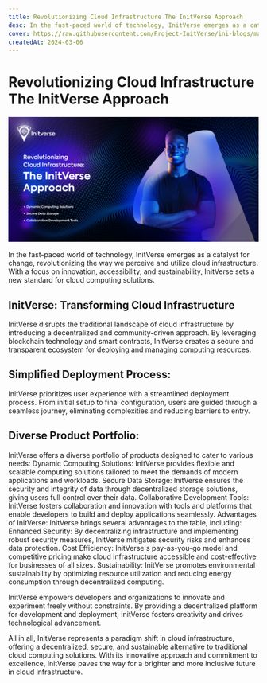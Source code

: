 ```yaml
---
title: Revolutionizing Cloud Infrastructure The InitVerse Approach
desc: In the fast-paced world of technology, InitVerse emerges as a catalyst for change, revolutionizing the way we perceive and utilize cloud infrastructure.
cover: https://raw.githubusercontent.com/Project-InitVerse/ini-blogs/main/blogs/resources/images/20240306001.png
createdAt: 2024-03-06
---
```

# Revolutionizing Cloud Infrastructure The InitVerse Approach

![image](https://raw.githubusercontent.com/Project-InitVerse/ini-blogs/main/blogs/resources/images/20240306001.png)

In the fast-paced world of technology, InitVerse emerges as a catalyst for change, revolutionizing the way we perceive and utilize cloud infrastructure. With a focus on innovation, accessibility, and sustainability, InitVerse sets a new standard for cloud computing solutions.

## InitVerse: Transforming Cloud Infrastructure
InitVerse disrupts the traditional landscape of cloud infrastructure by introducing a decentralized and community-driven approach. By leveraging blockchain technology and smart contracts, InitVerse creates a secure and transparent ecosystem for deploying and managing computing resources.

## Simplified Deployment Process:
InitVerse prioritizes user experience with a streamlined deployment process. From initial setup to final configuration, users are guided through a seamless journey, eliminating complexities and reducing barriers to entry.

## Diverse Product Portfolio:
InitVerse offers a diverse portfolio of products designed to cater to various needs:
Dynamic Computing Solutions: InitVerse provides flexible and scalable computing solutions tailored to meet the demands of modern applications and workloads.
Secure Data Storage: InitVerse ensures the security and integrity of data through decentralized storage solutions, giving users full control over their data.
Collaborative Development Tools: InitVerse fosters collaboration and innovation with tools and platforms that enable developers to build and deploy applications seamlessly.
Advantages of InitVerse:
InitVerse brings several advantages to the table, including:
Enhanced Security: By decentralizing infrastructure and implementing robust security measures, InitVerse mitigates security risks and enhances data protection.
Cost Efficiency: InitVerse's pay-as-you-go model and competitive pricing make cloud infrastructure accessible and cost-effective for businesses of all sizes.
Sustainability: InitVerse promotes environmental sustainability by optimizing resource utilization and reducing energy consumption through decentralized computing.

InitVerse empowers developers and organizations to innovate and experiment freely without constraints. By providing a decentralized platform for development and deployment, InitVerse fosters creativity and drives technological advancement.

All in all, InitVerse represents a paradigm shift in cloud infrastructure, offering a decentralized, secure, and sustainable alternative to traditional cloud computing solutions. With its innovative approach and commitment to excellence, InitVerse paves the way for a brighter and more inclusive future in cloud infrastructure.